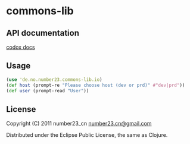 # commons-lib

## API documentation
[codox docs](http://number23.no.de/commons-lib/doc/index.html)

## Usage

``` clojure
(use 'de.no.number23.commons-lib.io)
(def host (prompt-re "Please choose host (dev or prd)" #"dev|prd"))
(def user (prompt-read "User"))
```


## License

Copyright (C) 2011 number23_cn <number23.cn@gmail.com>

Distributed under the Eclipse Public License, the same as Clojure.
